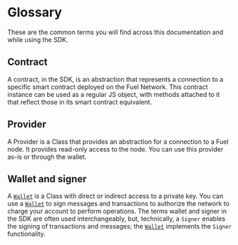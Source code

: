 # Glossary

These are the common terms you will find across this documentation and while using the SDK.

## Contract

A contract, in the SDK, is an abstraction that represents a connection to a specific smart contract deployed on the Fuel Network. This contract instance can be used as a regular JS object, with methods attached to it that reflect those in its smart contract equivalent.

## Provider

A Provider is a Class that provides an abstraction for a connection to a Fuel node. It provides read-only access to the node. You can use this provider as-is or through the wallet.

## Wallet and signer

A [`Wallet`](./api/Account/Wallet.md) is a Class with direct or indirect access to a private key. You can use a [`Wallet`](./api/Account/Wallet.md) to sign messages and transactions to authorize the network to charge your account to perform operations. The terms wallet and signer in the SDK are often used interchangeably, but, technically, a `Signer` enables the signing of transactions and messages; the [`Wallet`](./api/Account/Wallet.md) implements the `Signer` functionality.
